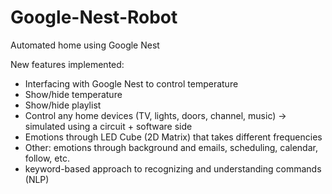 # Google-Nest-Robot
Automated home using Google Nest

New features implemented:

* Interfacing with Google Nest to control temperature
* Show/hide temperature
* Show/hide playlist
* Control any home devices (TV, lights, doors, channel, music) -> simulated using a circuit + software side
* Emotions through LED Cube (2D Matrix) that takes different frequencies
* Other: emotions through background and emails, scheduling, calendar, follow, etc.
* keyword-based approach to recognizing and understanding commands (NLP)

